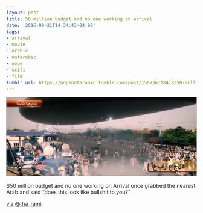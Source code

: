 ```yaml
---
layout: post
title: 50 million budget and no one working on arrival
date: '2016-09-21T14:34:43-04:00'
tags:
- arrival
- movie
- arabic
- notarabic
- nope
- scifi
- film
tumblr_url: https://nopenotarabic.tumblr.com/post/150736118418/50-million-budget-and-no-one-working-on-arrival
---
```

 ![](/tumblr_files/tumblr_odva9vpv5r1tz29g7o1_1280.jpg)  

$50 million budget and no one working on Arrival once grabbed the nearest Arab and said “does this look like bullshit to you?”

[via](https://twitter.com/tha_rami/status/773322538776719361) [@tha\_rami](https://twitter.com/tha_rami)

